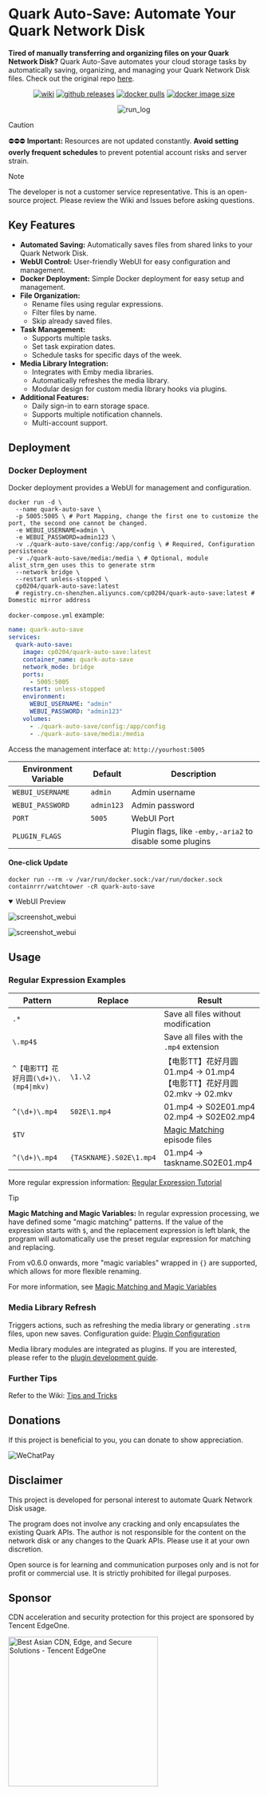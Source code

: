 # Quark Auto-Save: Automate Your Quark Network Disk

**Tired of manually transferring and organizing files on your Quark Network Disk?** Quark Auto-Save automates your cloud storage tasks by automatically saving, organizing, and managing your Quark Network Disk files. Check out the original repo [here](https://github.com/Cp0204/quark-auto-save).

<div align="center">

[![wiki][wiki-image]][wiki-url] [![github releases][gitHub-releases-image]][github-url] [![docker pulls][docker-pulls-image]][docker-url] [![docker image size][docker-image-size-image]][docker-url]

[wiki-image]: https://img.shields.io/badge/wiki-Documents-green?logo=github
[gitHub-releases-image]: https://img.shields.io/github/v/release/Cp0204/quark-auto-save?logo=github
[docker-pulls-image]: https://img.shields.io/docker/pulls/cp0204/quark-auto-save?logo=docker&&logoColor=white
[docker-image-size-image]: https://img.shields.io/docker/image-size/cp0204/quark-auto-save?logo=docker&&logoColor=white
[github-url]: https://github.com/Cp0204/quark-auto-save
[docker-url]: https://hub.docker.com/r/cp0204/quark-auto-save
[wiki-url]: https://github.com/Cp0204/quark-auto-save/wiki

![run_log](img/run_log.png)

</div>

> [!CAUTION]
> ⛔️⛔️⛔️ **Important:** Resources are not updated constantly.  **Avoid setting overly frequent schedules** to prevent potential account risks and server strain.

> [!NOTE]
> The developer is not a customer service representative.  This is an open-source project.  Please review the Wiki and Issues before asking questions.

## Key Features

*   **Automated Saving:** Automatically saves files from shared links to your Quark Network Disk.
*   **WebUI Control:**  User-friendly WebUI for easy configuration and management.
*   **Docker Deployment:**  Simple Docker deployment for easy setup and management.
*   **File Organization:**
    *   Rename files using regular expressions.
    *   Filter files by name.
    *   Skip already saved files.
*   **Task Management:**
    *   Supports multiple tasks.
    *   Set task expiration dates.
    *   Schedule tasks for specific days of the week.
*   **Media Library Integration:**
    *   Integrates with Emby media libraries.
    *   Automatically refreshes the media library.
    *   Modular design for custom media library hooks via plugins.
*   **Additional Features:**
    *   Daily sign-in to earn storage space.
    *   Supports multiple notification channels.
    *   Multi-account support.

## Deployment

### Docker Deployment

Docker deployment provides a WebUI for management and configuration.

```shell
docker run -d \
  --name quark-auto-save \
  -p 5005:5005 \ # Port Mapping, change the first one to customize the port, the second one cannot be changed.
  -e WEBUI_USERNAME=admin \
  -e WEBUI_PASSWORD=admin123 \
  -v ./quark-auto-save/config:/app/config \ # Required, Configuration persistence
  -v ./quark-auto-save/media:/media \ # Optional, module alist_strm_gen uses this to generate strm
  --network bridge \
  --restart unless-stopped \
  cp0204/quark-auto-save:latest
  # registry.cn-shenzhen.aliyuncs.com/cp0204/quark-auto-save:latest # Domestic mirror address
```

`docker-compose.yml` example:

```yaml
name: quark-auto-save
services:
  quark-auto-save:
    image: cp0204/quark-auto-save:latest
    container_name: quark-auto-save
    network_mode: bridge
    ports:
      - 5005:5005
    restart: unless-stopped
    environment:
      WEBUI_USERNAME: "admin"
      WEBUI_PASSWORD: "admin123"
    volumes:
      - ./quark-auto-save/config:/app/config
      - ./quark-auto-save/media:/media
```

Access the management interface at: `http://yourhost:5005`

| Environment Variable | Default    | Description                             |
| -------------------- | ---------- | --------------------------------------- |
| `WEBUI_USERNAME`     | `admin`    | Admin username                          |
| `WEBUI_PASSWORD`     | `admin123` | Admin password                          |
| `PORT`               | `5005`     | WebUI Port                               |
| `PLUGIN_FLAGS`       |            | Plugin flags, like `-emby,-aria2` to disable some plugins |

#### One-click Update

```shell
docker run --rm -v /var/run/docker.sock:/var/run/docker.sock containrrr/watchtower -cR quark-auto-save
```

<details open>
<summary>WebUI Preview</summary>

![screenshot_webui](img/screenshot_webui-1.png)

![screenshot_webui](img/screenshot_webui-2.png)

</details>

## Usage

### Regular Expression Examples

| Pattern                              | Replace         | Result                                                       |
| ------------------------------------ | --------------- | ------------------------------------------------------------ |
| `.*`                                 |                 | Save all files without modification                         |
| `\.mp4$`                             |                 | Save all files with the `.mp4` extension                    |
| `^【电影TT】花好月圆(\d+)\.(mp4\|mkv)` | `\1.\2`         | 【电影TT】花好月圆01.mp4 → 01.mp4<br>【电影TT】花好月圆02.mkv → 02.mkv |
| `^(\d+)\.mp4`                        | `S02E\1.mp4`    | 01.mp4 → S02E01.mp4<br>02.mp4 → S02E02.mp4                  |
| `$TV`                                |                 | [Magic Matching](#magic-matching)  episode files              |
| `^(\d+)\.mp4`                        | `{TASKNAME}.S02E\1.mp4` | 01.mp4 → taskname.S02E01.mp4                                |

More regular expression information:  [Regular Expression Tutorial](https://github.com/Cp0204/quark-auto-save/wiki/正则处理教程)

> [!TIP]
>
> **Magic Matching and Magic Variables:** In regular expression processing, we have defined some "magic matching" patterns. If the value of the expression starts with `$`, and the replacement expression is left blank, the program will automatically use the preset regular expression for matching and replacing.
>
> From v0.6.0 onwards, more "magic variables" wrapped in `{}` are supported, which allows for more flexible renaming.
>
> For more information, see [Magic Matching and Magic Variables](https://github.com/Cp0204/quark-auto-save/wiki/魔法匹配和魔法变量)

### Media Library Refresh

Triggers actions, such as refreshing the media library or generating `.strm` files, upon new saves. Configuration guide: [Plugin Configuration](https://github.com/Cp0204/quark-auto-save/wiki/插件配置)

Media library modules are integrated as plugins. If you are interested, please refer to the [plugin development guide](https://github.com/Cp0204/quark-auto-save/tree/main/plugins).

### Further Tips

Refer to the Wiki:  [Tips and Tricks](https://github.com/Cp0204/quark-auto-save/wiki/使用技巧集锦)

## Donations

If this project is beneficial to you, you can donate to show appreciation.

![WeChatPay](https://cdn.jsdelivr.net/gh/Cp0204/Cp0204@main/img/wechat_pay_qrcode.png)

## Disclaimer

This project is developed for personal interest to automate Quark Network Disk usage.

The program does not involve any cracking and only encapsulates the existing Quark APIs. The author is not responsible for the content on the network disk or any changes to the Quark APIs. Please use it at your own discretion.

Open source is for learning and communication purposes only and is not for profit or commercial use. It is strictly prohibited for illegal purposes.

## Sponsor

CDN acceleration and security protection for this project are sponsored by Tencent EdgeOne.

<a href="https://edgeone.ai/?from=github" target="_blank"><img title="Best Asian CDN, Edge, and Secure Solutions - Tencent EdgeOne" src="https://edgeone.ai/media/34fe3a45-492d-4ea4-ae5d-ea1087ca7b4b.png" width="300"></a>